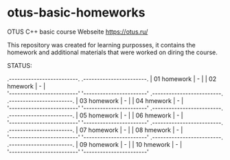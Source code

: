 # otus-basic-homeworks
OTUS C++ basic course Webseite https://otus.ru/

This repository was created for learning purposses, it contains the
homework and additional materials that were worked on diring the course.
 

STATUS:

.-------------------------.     .-----------------------.
|   01 homework   |   -   |     |   02 hmework  |   -   |    
'-------------------------'     '-----------------------'
.-------------------------.     .-----------------------.
|   03 homework   |   -   |     |   04 hmework  |   -   |    
'-------------------------'     '-----------------------'
.-------------------------.     .-----------------------.
|   05 homework   |   -   |     |   06 hmework  |   -   |    
'-------------------------'     '-----------------------'
.-------------------------.     .-----------------------.
|   07 homework   |   -   |     |   08 hmework  |   -   |    
'-------------------------'     '-----------------------'
.-------------------------.     .-----------------------.
|   09 homework   |   -   |     |   10 hmework  |   -   |    
'-------------------------'     '-----------------------'


